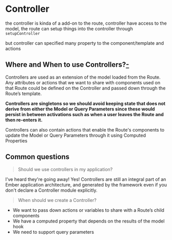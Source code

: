 # Controller

the controller is kinda of a add-on to the route, controller have access to the model, the route can setup things into the controller through `setupController`

but controller can specified many property to the component/template and actions

## Where and When to use Controllers?[-](https://guides.emberjs.com/v3.12.0/controllers/#toc_where-and-when-to-use-controllers)

Controllers are used as an extension of the model loaded from the Route. Any attributes or actions that we want to share with components used on that Route could be defined on the Controller and passed down through the Route’s template.

**Controllers are singletons so we should avoid keeping state that does not derive from either the Model or Query Parameters since these would persist in between activations such as when a user leaves the Route and then re-enters it.**

Controllers can also contain actions that enable the Route's components to update the Model or Query Parameters through it using Computed Properties

## Common questions

>Should we use controllers in my application?

I've heard they're going away!
Yes! Controllers are still an integral part of an Ember application architecture, and generated by the framework even if you don't declare a Controller module explicitly.

>When should we create a Controller?

- We want to pass down actions or variables to share with a Route’s child components
- We have a computed property that depends on the results of the model hook
- We need to support query parameters
